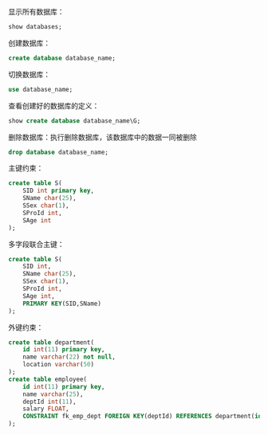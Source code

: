 显示所有数据库：
```sql
show databases;
```
创建数据库：
```sql
create database database_name;
```
切换数据库：
```sql
use database_name;
```
查看创建好的数据库的定义：
```sql
show create database database_name\G;
```
删除数据库：执行删除数据库，该数据库中的数据一同被删除
```sql
drop database database_name;
```
主键约束：
```sql
create table S(
	SID int primary key,
	SName char(25),
	SSex char(1),
	SProId int,
	SAge int
);
```
多字段联合主键：
```sql
create table S(
	SID int,
	SName char(25),
	SSex char(1),
	SProId int,
	SAge int,
	PRIMARY KEY(SID,SName)
);
```
外键约束：
```sql
create table department(
	id int(11) primary key,
	name varchar(22) not null,
	location varchar(50)
);
create table employee(
	id int(11) primary key,
	name varchar(25),
	deptId int(11),
	salary FLOAT,
	CONSTRAINT fk_emp_dept FOREIGN KEY(deptId) REFERENCES department(id)
);
```
